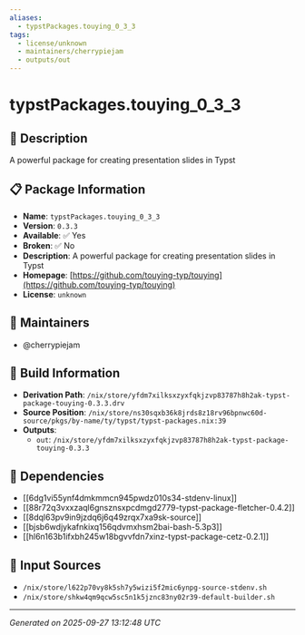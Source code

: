 ```yaml
---
aliases:
  - typstPackages.touying_0_3_3
tags:
  - license/unknown
  - maintainers/cherrypiejam
  - outputs/out
---
```


# typstPackages.touying_0_3_3

## 📝 Description

A powerful package for creating presentation slides in Typst

## 📋 Package Information

- **Name**: `typstPackages.touying_0_3_3`
- **Version**: `0.3.3`
- **Available**: ✅ Yes
- **Broken**: ✅ No
- **Description**: A powerful package for creating presentation slides in Typst
- **Homepage**: [https://github.com/touying-typ/touying](https://github.com/touying-typ/touying)
- **License**: `unknown`
## 👥 Maintainers

- @cherrypiejam


## 🔧 Build Information

- **Derivation Path**: `/nix/store/yfdm7xilksxzyxfqkjzvp83787h8h2ak-typst-package-touying-0.3.3.drv`
- **Source Position**: `/nix/store/ns30sqxb36k8jrds8z18rv96bpnwc60d-source/pkgs/by-name/ty/typst/typst-packages.nix:39`
- **Outputs**:
  - `out`:  `/nix/store/yfdm7xilksxzyxfqkjzvp83787h8h2ak-typst-package-touying-0.3.3`

## 🔗 Dependencies

- [[6dg1vi55ynf4dmkmmcn945pwdz010s34-stdenv-linux]]
- [[88r72q3vxxzaql6gnsznsxpcdmgd2779-typst-package-fletcher-0.4.2]]
- [[8dql63pv9in9jzdq6j6q49zrqx7xa9sk-source]]
- [[bjsb6wdjykafnkixq156qdvmxhsm2bai-bash-5.3p3]]
- [[hl6n163b1ifxbh245w18bgvvfdn7xinz-typst-package-cetz-0.2.1]]

## 📁 Input Sources

- `/nix/store/l622p70vy8k5sh7y5wizi5f2mic6ynpg-source-stdenv.sh`
- `/nix/store/shkw4qm9qcw5sc5n1k5jznc83ny02r39-default-builder.sh`

---
*Generated on 2025-09-27 13:12:48 UTC*
